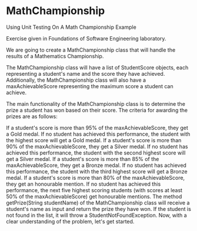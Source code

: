 # MathChampionship
Using Unit Testing On A Math Championship Example

Exercise given in Foundations of Software Engineering laboratory.

We are going to create a MathChampionship class that will handle the results of a Mathematics Championship.

The MathChampionship class will have a list of StudentScore objects, each representing a student's name and the score they have achieved. Additionally, the MathChampionship class will also have a maxAchievableScore representing the maximum score a student can achieve.

The main functionality of the MathChampionship class is to determine the prize a student has won based on their score. The criteria for awarding the prizes are as follows:

If a student's score is more than 95% of the maxAchievableScore, they get a Gold medal. If no student has achieved this performance, the student with the highest score will get a Gold medal.
If a student's score is more than 90% of the maxAchievableScore, they get a Silver medal. If no student has achieved this performance, the student with the second highest score will get a Silver medal.
If a student's score is more than 85% of the maxAchievableScore, they get a Bronze medal. If no student has achieved this performance, the student with the third highest score will get a Bronze medal.
If a student's score is more than 80% of the maxAchievableScore, they get an honourable mention. If no student has achieved this performance, the next five highest scoring students (with scores at least 50% of the maxAchievableScore) get honourable mentions. The method getPrize(String studentName) of the MathChampionship class will receive a student's name as input and return the prize they have won. If the student is not found in the list, it will throw a StudentNotFoundException.
Now, with a clear understanding of the problem, let's get started.

